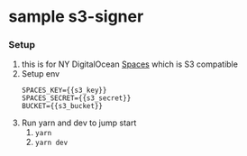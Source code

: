 # sample s3-signer


### Setup
1. this is for NY DigitalOcean [Spaces](https://www.digitalocean.com/products/spaces) which is S3 compatible
2. Setup env
    ```dotenv
    SPACES_KEY={{s3_key}}
    SPACES_SECRET={{s3_secret}}
    BUCKET={{s3_bucket}}
    ```
3. Run yarn and dev to jump start
   1. ```yarn```
   2. ```yarn dev```
